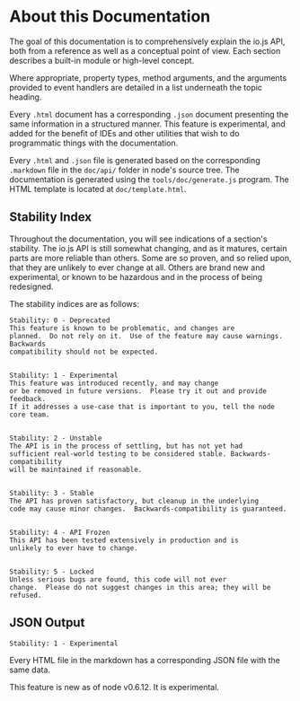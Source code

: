 # About this Documentation

<!-- type=misc -->

The goal of this documentation is to comprehensively explain the io.js API, both from a reference as well as a conceptual point of view. Each section describes a built-in module or high-level concept.

Where appropriate, property types, method arguments, and the arguments provided to event handlers are detailed in a list underneath the topic heading.

Every `.html` document has a corresponding `.json` document presenting the same information in a structured manner. This feature is experimental, and added for the benefit of IDEs and other utilities that wish to do programmatic things with the documentation.

Every `.html` and `.json` file is generated based on the corresponding `.markdown` file in the `doc/api/` folder in node's source tree. The documentation is generated using the `tools/doc/generate.js` program. The HTML template is located at `doc/template.html`.

## Stability Index

<!--type=misc-->

Throughout the documentation, you will see indications of a section's stability. The io.js API is still somewhat changing, and as it matures, certain parts are more reliable than others. Some are so proven, and so relied upon, that they are unlikely to ever change at all. Others are brand new and experimental, or known to be hazardous and in the process of being redesigned.

The stability indices are as follows:

    Stability: 0 - Deprecated
    This feature is known to be problematic, and changes are
    planned.  Do not rely on it.  Use of the feature may cause warnings.  Backwards
    compatibility should not be expected.
    

    Stability: 1 - Experimental
    This feature was introduced recently, and may change
    or be removed in future versions.  Please try it out and provide feedback.
    If it addresses a use-case that is important to you, tell the node core team.
    

    Stability: 2 - Unstable
    The API is in the process of settling, but has not yet had
    sufficient real-world testing to be considered stable. Backwards-compatibility
    will be maintained if reasonable.
    

    Stability: 3 - Stable
    The API has proven satisfactory, but cleanup in the underlying
    code may cause minor changes.  Backwards-compatibility is guaranteed.
    

    Stability: 4 - API Frozen
    This API has been tested extensively in production and is
    unlikely to ever have to change.
    

    Stability: 5 - Locked
    Unless serious bugs are found, this code will not ever
    change.  Please do not suggest changes in this area; they will be refused.
    

## JSON Output

    Stability: 1 - Experimental
    

Every HTML file in the markdown has a corresponding JSON file with the same data.

This feature is new as of node v0.6.12. It is experimental.